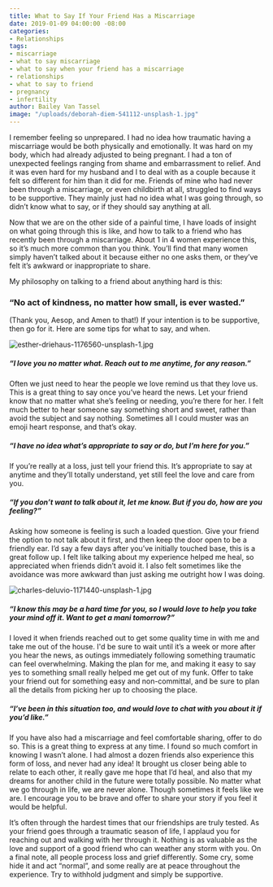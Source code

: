 ```yaml
---
title: What to Say If Your Friend Has a Miscarriage
date: 2019-01-09 04:00:00 -08:00
categories:
- Relationships
tags:
- miscarriage
- what to say miscarriage
- what to say when your friend has a miscarriage
- relationships
- what to say to friend
- pregnancy
- infertility
author: Bailey Van Tassel
image: "/uploads/deborah-diem-541112-unsplash-1.jpg"
---
```


I remember feeling so unprepared. I had no idea how traumatic having a miscarriage would be both physically and emotionally. It was hard on my body, which had already adjusted to being pregnant. I had a ton of unexpected feelings ranging from shame and embarrassment to relief. And it was even hard for my husband and I to deal with as a couple because it felt so different for him than it did for me. Friends of mine who had never been through a miscarriage, or even childbirth at all, struggled to find ways to be supportive. They mainly just had no idea what I was going through, so didn’t know what to say, or if they should say anything at all. 

Now that we are on the other side of a painful time, I have loads of insight on what going through this is like, and how to talk to a friend who has recently been through a miscarriage. About 1 in 4 women experience this, so it’s much more common than you think. You’ll find that many women simply haven’t talked about it because either no one asks them, or they’ve felt it’s awkward or inappropriate to share. 

My philosophy on talking to a friend about anything hard is this: 

### “No act of kindness, no matter how small, is ever wasted.” 

(Thank you, Aesop, and Amen to that!) If your intention is to be supportive, then go for it. Here are some tips for what to say, and when. 

![esther-driehaus-1176560-unsplash-1.jpg](/uploads/esther-driehaus-1176560-unsplash-1.jpg)

##### “I love you no matter what. Reach out to me anytime, for any reason.” 

Often we just need to hear the people we love remind us that they love us. This is a great thing to say once you’ve heard the news. Let your friend know that no matter what she’s feeling or needing, you’re there for her. I felt much better to hear someone say something short and sweet, rather than avoid the subject and say nothing. Sometimes all I could muster was an emoji heart response, and that’s okay. 

##### “I have no idea what’s appropriate to say or do, but I’m here for you.”

If you’re really at a loss, just tell your friend this. It’s appropriate to say at anytime and they’ll totally understand, yet still feel the love and care from you. 

##### “If you don’t want to talk about it, let me know. But if you do, how are you feeling?” 

Asking how someone is feeling is such a loaded question. Give your friend the option to not talk about it first, and then keep the door open to be a friendly ear. I’d say a few days after you’ve initially touched base, this is a great follow up. I felt like talking about my experience helped me heal, so appreciated when friends didn’t avoid it. I also felt sometimes like the avoidance was more awkward than just asking me outright how I was doing. 

![charles-deluvio-1171440-unsplash-1.jpg](/uploads/charles-deluvio-1171440-unsplash-1.jpg)

##### “I know this may be a hard time for you, so I would love to help you take your mind off it. Want to get a mani tomorrow?” 

I loved it when friends reached out to get some quality time in with me and take me out of the house. I'd be sure to wait until it’s a week or more after you hear the news, as outings immediately following something traumatic can feel overwhelming. Making the plan for me, and making it easy to say yes to something small really helped me get out of my funk. Offer to take your friend out for something easy and non-committal, and be sure to plan all the details from picking her up to choosing the place. 

##### “I’ve been in this situation too, and would love to chat with you about it if you’d like.”

If you have also had a miscarriage and feel comfortable sharing, offer to do so. This is a great thing to express at any time. I found so much comfort in knowing I wasn’t alone. I had almost a dozen friends also experience this form of loss, and never had any idea! It brought us closer being able to relate to each other, it really gave me hope that I’d heal, and also that my dreams for another child in the future were totally possible. No matter what we go through in life, we are never alone. Though sometimes it feels like we are. I encourage you to be brave and offer to share your story if you feel it would be helpful. 

It’s often through the hardest times that our friendships are truly tested. As your friend goes through a traumatic season of life, I applaud you for reaching out and walking with her through it. Nothing is as valuable as the love and support of a good friend who can weather any storm with you. On a final note, all people process loss and grief differently. Some cry, some hide it and act “normal”, and some really are at peace throughout the experience. Try to withhold judgment and simply be supportive. 
